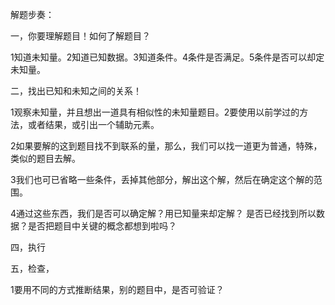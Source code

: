 解题步奏：

一，你要理解题目！如何了解题目？

 1知道未知量。2知道已知数据。3知道条件。4条件是否满足。5条件是否可以却定未知量。

二，找出已知和未知之间的关系！

1观察未知量，并且想出一道具有相似性的未知量题目。2要使用以前学过的方法，或者结果，或引出一个辅助元素。

2如果要解的这到题目找不到联系的量，那么，我们可以找一道更为普通，特殊，类似的题目去解。

3我们也可已省略一些条件，丢掉其他部分，解出这个解，然后在确定这个解的范围。

4通过这些东西，我们是否可以确定解？用已知量来却定解？   是否已经找到所以数据？是否把题目中关键的概念都想到啦吗？

四，执行

五，检查，

1要用不同的方式推断结果，别的题目中，是否可验证？

